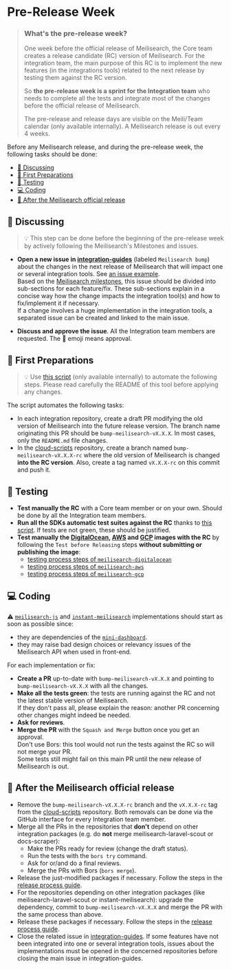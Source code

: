 # Pre-Release Week <!-- omit in toc -->

> ### **What's the pre-release week?**
>
> One week before the official release of Meilisearch, the Core team creates a release candidate (RC) version of Meilisearch. For the integration team, the main purpose of this RC is to implement the new features (in the integrations tools) related to the next release by testing them against the RC version.
>
> So **the pre-release week is a sprint for the Integration team** who needs to complete all the tests and integrate most of the changes before the official release of Meilisearch.
>
> The pre-release and release days are visible on the Meili/Team calendar (only available internally). A Meilisearch release is out every 4 weeks.

Before any Meilisearch release, and during the pre-release week, the following tasks should be done:

- [💬 Discussing](#-discussing)
- [📌 First Preparations](#-first-preparations)
- [🧪 Testing](#-testing)
- [💻 Coding](#-coding)
- [🥳 After the Meilisearch official release](#-after-the-meilisearch-official-release)

## 💬 Discussing

> 💡 This step can be done before the beginning of the pre-release week by actively following the Meilisearch's Milestones and issues.

- **Open a new issue in [integration-guides](https://github.com/meilisearch/integration-guides/issues/new)** (labeled `Meilisearch bump`) about the changes in the next release of Meilisearch that will impact one or several integration tools. See [an issue example](https://github.com/meilisearch/integration-guides/issues/52).<br>
Based on the [Meilisearch milestones](https://github.com/meilisearch/meilisearch/milestones), this issue should be divided into sub-sections for each feature/fix. These sub-sections explain in a concise way how the change impacts the integration tool(s) and how to fix/implement it if necessary.<br>
If a change involves a huge implementation in the integration tools, a separated issue can be created and linked to the main issue.

- **Discuss and approve the issue**. All the Integration team members are requested. The 🚀 emoji means approval.

## 📌 First Preparations

> 💡 Use [this script](https://github.com/meilisearch/integration-scripts/tree/main/pre-release-script) (only available internally) to automate the following steps. Please read carefully the README of this tool before applying any changes.

The script automates the following tasks:

- In each integration repository, create a draft PR modifying the old version of Meilisearch into the future release version. The branch name originating this PR should be `bump-meilisearch-vX.X.X`. In most cases, only the `README.md` file changes.
- In the [cloud-scripts](https://github.com/meilisearch/cloud-scripts) repository, create a branch named `bump-meilisearch-vX.X.X-rc` where the old version of Meilisearch is changed **into the RC version**. Also, create a tag named `vX.X.X-rc` on this commit and push it.

## 🧪 Testing

- **Test manually the RC** with a Core team member or on your own. Should be done by all the Integration team members.
- **Run all the SDKs automatic test suites against the RC** thanks to [this script](https://github.com/meilisearch/integration-scripts/tree/main/sdks-tests). If tests are not green, these should be justified.
- **Test manually the [DigitalOcean](https://github.com/meilisearch/meilisearch-digitalocean), [AWS](https://github.com/meilisearch/meilisearch-aws/) and [GCP](https://github.com/meilisearch/meilisearch-gcp) images with the RC** by following the `Test before Releasing` steps **without submitting or publishing the image**:
  - [testing process steps of `meilisearch-digitalocean`](https://github.com/meilisearch/meilisearch-digitalocean/blob/main/CONTRIBUTING.md#test-before-releasing-)
  - [testing process steps of `meilisearch-aws`](https://github.com/meilisearch/meilisearch-aws/blob/main/CONTRIBUTING.md#test-before-releasing-)
  - [testing process steps of `meilisearch-gcp`](https://github.com/meilisearch/meilisearch-gcp/blob/main/CONTRIBUTING.md#test-before-releasing-)

## 💻 Coding

⚠️ [`meilisearch-js`](https://github.com/meilisearch/meilisearch-js) and [`instant-meilisearch`](https://github.com/meilisearch/instant-meilisearch/) implementations should start as soon as possible since:
- they are dependencies of the [`mini-dashboard`](https://github.com/meilisearch/mini-dashboard).
- they may raise bad design choices or relevancy issues of the Meilisearch API when used in front-end.

For each implementation or fix:

- **Create a PR** up-to-date with `bump-meilisearch-vX.X.X` and pointing to `bump-meilisearch-vX.X.X` with all the changes.
- **Make all the tests green**: the tests are running against the RC and not the latest stable version of Meilisearch.<br>
If they don't pass all, please explain the reason: another PR concerning other changes might indeed be needed.
- **Ask for reviews**.
- **Merge the PR** with the `Squash and Merge` button once you get an approval.<br>
Don't use Bors: this tool would not run the tests against the RC so will not merge your PR.<br>
Some tests still might fail on this main PR until the new release of Meilisearch is out.

## 🥳 After the Meilisearch official release

- Remove the `bump-meilisearch-vX.X.X-rc` branch and the `vX.X.X-rc` tag from the [cloud-scripts](https://github.com/meilisearch/cloud-scripts) repository. Both removals can be done via the GitHub interface for every Integration team member.
- Merge all the PRs in the repositories that **don't** depend on other integration packages (e.g. do **not** merge meilisearch-laravel-scout or docs-scraper):
  - Make the PRs ready for review (change the draft status).
  - Run the tests with the `bors try` command.
  - Ask for or/and do a final reviews.
  - Merge the PRs with Bors (`bors merge`).
- Release the just-modified packages if necessary. Follow the steps in the [release process guide](./integration-tool-release.md).
- For the repositories depending on other integration packages (like meilisearch-laravel-scout or instant-meilisearch): upgrade the dependency, commit to `bump-meilisearch-vX.X.X` and merge the PR with the same process than above.
- Release these packages if necessary. Follow the steps in the [release process guide](./integration-tool-release.md).
- Close the related issue in [integration-guides](https://github.com/meilisearch/integration-guides/issues). If some features have not been integrated into one or several integration tools, issues about the implementations must be opened in the concerned repositories before closing the main issue in integration-guides.
